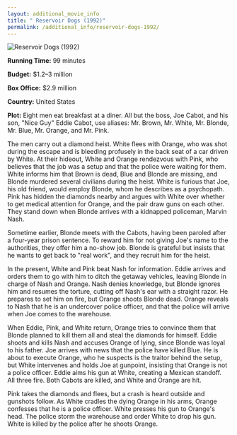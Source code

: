 ```yaml
---
layout: additional_movie_info
title: " Reservoir Dogs (1992)"
permalink: /additional_info/reservoir-dogs-1992/
---
```


![ Reservoir Dogs (1992)](https://upload.wikimedia.org/wikipedia/en/thumb/0/01/Reservoir_Dogs.png/220px-Reservoir_Dogs.png)

**Running Time:** 99 minutes

**Budget:** $1.2–3 million

**Box Office:** $2.9 million

**Country:** United States

**Plot:** Eight men eat breakfast at a diner. All but the boss, Joe Cabot, and his son, "Nice Guy" Eddie Cabot, use aliases: Mr. Brown, Mr. White, Mr. Blonde, Mr. Blue, Mr. Orange, and Mr. Pink.

The men carry out a diamond heist. White flees with Orange, who was shot during the escape and is bleeding profusely in the back seat of a car driven by White. At their hideout, White and Orange rendezvous with Pink, who believes that the job was a setup and that the police were waiting for them. White informs him that Brown is dead, Blue and Blonde are missing, and Blonde murdered several civilians during the heist. White is furious that Joe, his old friend, would employ Blonde, whom he describes as a psychopath. Pink has hidden the diamonds nearby and argues with White over whether to get medical attention for Orange, and the pair draw guns on each other. They stand down when Blonde arrives with a kidnapped policeman, Marvin Nash.

Sometime earlier, Blonde meets with the Cabots, having been paroled after a four-year prison sentence. To reward him for not giving Joe's name to the authorities, they offer him a no-show job. Blonde is grateful but insists that he wants to get back to "real work", and they recruit him for the heist.

In the present, White and Pink beat Nash for information. Eddie arrives and orders them to go with him to ditch the getaway vehicles, leaving Blonde in charge of Nash and Orange. Nash denies knowledge, but Blonde ignores him and resumes the torture, cutting off Nash's ear with a straight razor. He prepares to set him on fire, but Orange shoots Blonde dead. Orange reveals to Nash that he is an undercover police officer, and that the police will arrive when Joe comes to the warehouse.

When Eddie, Pink, and White return, Orange tries to convince them that Blonde planned to kill them all and steal the diamonds for himself. Eddie shoots and kills Nash and accuses Orange of lying, since Blonde was loyal to his father. Joe arrives with news that the police have killed Blue. He is about to execute Orange, who he suspects is the traitor behind the setup, but White intervenes and holds Joe at gunpoint, insisting that Orange is not a police officer. Eddie aims his gun at White, creating a Mexican standoff. All three fire. Both Cabots are killed, and White and Orange are hit.

Pink takes the diamonds and flees, but a crash is heard outside and gunshots follow. As White cradles the dying Orange in his arms, Orange confesses that he is a police officer. White presses his gun to Orange's head. The police storm the warehouse and order White to drop his gun. White is killed by the police after he shoots Orange.